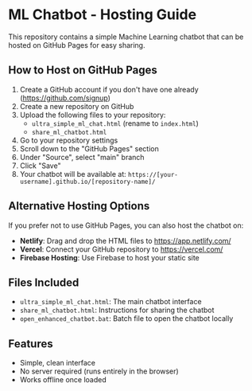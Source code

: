 # ML Chatbot - Hosting Guide

This repository contains a simple Machine Learning chatbot that can be hosted on GitHub Pages for easy sharing.

## How to Host on GitHub Pages

1. Create a GitHub account if you don't have one already (https://github.com/signup)
2. Create a new repository on GitHub
3. Upload the following files to your repository:
   - `ultra_simple_ml_chat.html` (rename to `index.html`)
   - `share_ml_chatbot.html`
4. Go to your repository settings
5. Scroll down to the "GitHub Pages" section
6. Under "Source", select "main" branch
7. Click "Save"
8. Your chatbot will be available at: `https://[your-username].github.io/[repository-name]/`

## Alternative Hosting Options

If you prefer not to use GitHub Pages, you can also host the chatbot on:

- **Netlify**: Drag and drop the HTML files to https://app.netlify.com/
- **Vercel**: Connect your GitHub repository to https://vercel.com/
- **Firebase Hosting**: Use Firebase to host your static site

## Files Included

- `ultra_simple_ml_chat.html`: The main chatbot interface
- `share_ml_chatbot.html`: Instructions for sharing the chatbot
- `open_enhanced_chatbot.bat`: Batch file to open the chatbot locally

## Features
- Simple, clean interface
- No server required (runs entirely in the browser)
- Works offline once loaded 
